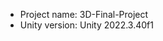 <!-- UNITY CODE ASSIST INSTRUCTIONS START -->
- Project name: 3D-Final-Project
- Unity version: Unity 2022.3.40f1
<!-- UNITY CODE ASSIST INSTRUCTIONS END -->